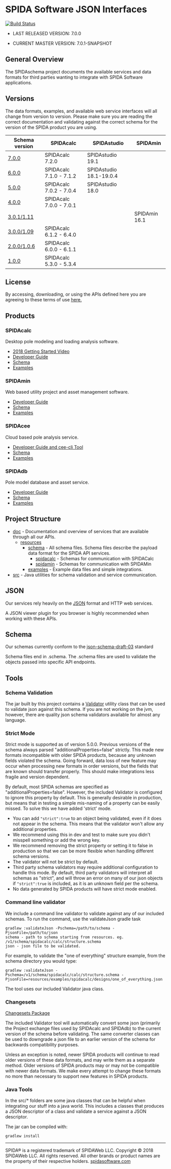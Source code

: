 SPIDA Software JSON Interfaces
==============================

[![Build Status](https://travis-ci.org/spidasoftware/schema.svg?branch=master)](http://travis-ci.org/spidasoftware/schema)

* LAST RELEASED VERSION: 7.0.0

* CURRENT MASTER VERSION: 7.0.1-SNAPSHOT

General Overview
--------------------------------
The SPIDAschema project documents the available services and data formats for third parties wanting to integrate with SPIDA Software applications.

Versions
-------
The data formats, examples, and available web service interfaces will all change from version to version. Please make sure you are reading the correct documentation and validating against the correct schema for the version of the SPIDA product you are using.

| Schema version                                                            | SPIDAcalc               | SPIDAstudio      | SPIDAmin      |
|---------------------------------------------------------------------------|-------------------------|------------------|---------------|
| [7.0.0](https://github.com/spidasoftware/schema/releases/tag/v7.0.0)      | SPIDAcalc 7.2.0 | SPIDAstudio 19.1 |               |
| [6.0.0](https://github.com/spidasoftware/schema/releases/tag/v6.0.0)      | SPIDAcalc 7.1.0 - 7.1.2 | SPIDAstudio 18.1-19.0.4 |               |
| [5.0.0](https://github.com/spidasoftware/schema/releases/tag/v5.0.0)      | SPIDAcalc 7.0.2 - 7.0.4 | SPIDAstudio 18.0 |               |
| [4.0.0](https://github.com/spidasoftware/schema/releases/tag/v4.0.0)      | SPIDAcalc 7.0.0 - 7.0.1 |                  |               |
| [3.0.1/1.11](https://github.com/spidasoftware/schema/releases/tag/1.11)   |                         |                  | SPIDAmin 16.1 |
| [3.0.0/1.09](https://github.com/spidasoftware/schema/releases/tag/v1.09)  | SPIDAcalc 6.1.2 - 6.4.0 |                  |               |
| [2.0.0/1.0.6](https://github.com/spidasoftware/schema/releases/tag/1.0.6) | SPIDAcalc 6.0.0 - 6.1.1 |                  |               |
| [1.0.0](https://github.com/spidasoftware/schema/releases/tag/1.0.0)       | SPIDAcalc 5.3.0 - 5.3.4 |                  |               |

License
-------
By accessing, downloading, or using the APIs defined here you are agreeing to these terms of use [here.](https://github.com/spidasoftware/schema/raw/master/SPIDAWEB_EULA%20(19%20June%202019).pdf)

Products
----------

### SPIDAcalc
Desktop pole modeling and loading analysis software.
- [2018 Getting Started Video](https://youtu.be/xh1BTeFA19c)
- [Developer Guide](doc/calc.md)
- [Schema](resources/schema/spidacalc)
- [Examples](resources/examples/spidacalc)

### SPIDAmin
Web based utility project and asset management software.
- [Developer Guide](doc)
- [Schema](resources/schema/spidamin)
- [Examples](resources/examples/spidamin)

### SPIDAcee
Cloud based pole analysis service.
- [Developer Guide and cee-cli Tool](https://github.com/spidasoftware/cee-cli)
- [Schema](resources/schema/spidacalc/cee)
- [Examples](resources/examples/spidacalc/cee)

### SPIDAdb
Pole model database and asset service.
- [Developer Guide](doc/apis/spidadbAPI.md)
- [Schema](resources/schema/spidamin/spidadb)
- [Examples](resources/examples/spidamin/spidadb)

Project Structure
--------------------
- [doc](doc) - Documentation and overview of services that are available through all our APIs.
  - [resources](resources)
    - [schema](resources/schema) - All schema files. Schema files describe the payload data format for the SPIDA API services.
      - [spidacalc](resources/schema/spidacalc) - Schemas for communication with SPIDACalc
      - [spidamin](resources/schema/spidamin) - Schemas for communication with SPIDAMin
    - [examples](resources/examples) - Example data files and simple integrations.
- [src](src) - Java utilities for schema validation and service communication.

JSON
--------
Our services rely heavily on the [JSON](https://en.wikipedia.org/wiki/JSON) format and HTTP web services.

A JSON viewer plugin for you browser is highly recommended when working with these APIs.

Schema
--------
Our schemas currently conform to the [json-schema-draft-03](https://tools.ietf.org/html/draft-zyp-json-schema-03) standard

Schema files end in .schema. The .schema files are used to validate the objects passed into specific API endpoints.

Tools
-----
### Schema Validation
The jar built by this project contains a [Validator](src/main/groovy/com/spidasoftware/schema/validation/Validator.groovy) utility class that can be used to validate json against this schema. If you are not working on the jvm, however, there are quality json schema validators available for almost any language.

### Strict Mode
Strict mode is supported as of version 5.0.0. Previous versions of the schema always parsed "additionalProperties=false" strictly. This made new formats incompatible with older SPIDA products, because any unknown fields violated the schema. Going forward, data loss of new feature may occur when processing new formats in order versions, but the fields that are known should transfer properly. This should make integrations less fragile and version dependent.

By default, most SPIDA schemas are specified as "additionalProperties=false". However, the included Validator is configured to ignore this property by default. This is generally desirable in production, but means that in testing a simple mis-naming of a property can be easily missed. To solve this we have added 'strict' mode.

- You can add `"strict":true` to an object being validated, even if it does not appear in the schema.  This means that the validator won't allow any additional properties. 
- We recommend using this in dev and test to make sure you didn't misspell something or add the wrong key.
- We recommend removing the strict property or setting it to false in production so that we can be more flexible when handling different schema versions.
- The validator will not be strict by default.
- Third party schema validators may require additional configuration to handle this mode. By default, third party validators will interpret all schemas as "strict", and will throw an error on many of our json objects if `"strict":true` is included, as it is an unknown field per the schema.
- No data generated by SPIDA products will have strict mode enabled.

### Command line validator
We include a command line validator to validate against any of our included schemas. To run the command, use the validateJson gradle task

    gradlew :validateJson -Pschema=/path/to/schema -PjsonFile=/path/to/json
    schema - path to schema starting from resources. eg. /v1/schema/spidacalc/calc/structure.schema
    json - json file to be validated.

For example, to validate the "one of everything" structure example, from the schema directory you would type:

    gradlew :validateJson -Pschema=/v1/schema/spidacalc/calc/structure.schema -PjsonFile=resources/examples/spidacalc/designs/one_of_everything.json

The tool uses our included Validator java class.

### Changesets
[Changesets Package](src/main/groovy/com/spidasoftware/schema/conversion/changeset)

The included Validator tool will automatically convert some json  (primarily the Project exchange files used by SPIDAcalc and SPIDAdb) to the current version of the schema before validating. The same converter classes can be used to downgrade a json file to an earlier version of the schema for backwards compatibility purposes.

Unless an exception is noted, newer SPIDA products will continue to read older versions of these data formats, and may write them as a separate method. Older versions of SPIDA products may or may not be compatible with newer data formats. We make every attempt to change these formats no more than necessary to support new features in SPIDA products.

### Java Tools

In the src/* folders are some java classes that can be helpful when integrating our stuff into a java world.  This includes a classes that produces a JSON descriptor of a class and validate a service against a JSON descriptor.

The jar can be compiled with:

    gradlew install

***

SPIDA® is a registered trademark of SPIDAWeb LLC. Copyright © 2018 SPIDAWeb LLC. All rights reserved. All other brands or product names are the property of their respective holders.
[spidasoftware.com](http://www.spidasoftware.com/)
